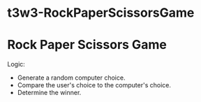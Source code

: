 # t3w3-RockPaperScissorsGame

# Rock Paper Scissors Game
Logic:
- Generate a random computer choice.
- Compare the user's choice to the computer's choice.
- Determine the winner.
